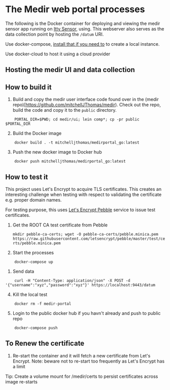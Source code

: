 # The Medir web portal processes

The following is the Docker container for deploying and viewing the
medir sensor app running on [Itty Sensor](https://www.ittysensor.com),
using.  This webserver also serves as the data collection point by
hosting the `/datum` URI.

Use docker-compose,
[install that if you need to](https://www.docker.com/docker-toolbox)
to create a local instance.

Use docker-cloud to host it using a cloud provider

## Hosting the medir UI and data collection

## How to build it

1. Build and copy the medir user interface code found over in the
   (medir repo)[https://github.com/mitchellJThomas/medir).
   Check out the repo, build the code and copy it to the `public`
   directory.
```
    PORTAL_DIR=$PWD; cd medir/ui; lein comp*; cp -pr public $PORTAL_DIR
```

2. Build the Docker image
```
    docker build . -t mitchelljthomas/medirportal_go:latest
```

3. Push the new docker image to Docker hub
```
    docker push mitchelljthomas/medirportal_go:latest
```

## How to test it

This project uses Let's Encrypt to acquire TLS certificates.  This
creates an interesting challenge when testing with respect to
validating the certificate e.g. proper domain names.

For testing purpose, this uses [Let's Encrypt
Pebble](https://github.com/letsencrypt/pebble) service to issue test
certificates.

1. Get the ROOT CA test certificate from Pebble

   ```mkdir pebble-ca-certs; wget -O pebble-ca-certs/pebble.minica.pem https://raw.githubusercontent.com/letsencrypt/pebble/master/test/certs/pebble.minica.pem```

1. Start the processes
```
    docker-compose up
```

1. Send data
```
    curl -H "Content-Type: application/json" -X POST -d '{"username":"xyz","password":"xyz"}' https://localhost:9443/datum

```

4. Kill the local test
```
    docker rm -f medir-portal
```

5. Login to the public docker hub if you havn't already and push to public repo
```
    docker-compose push
```


## To Renew the certificate

1. Re-start the container and it will fetch a new certificate from
   Let's Encrypt.  Note: beware not to re-start too frequently as
   Let's Encrypt has a limit

Tip: Create a volume mount for /medir/certs to persist certificates
across image re-starts
